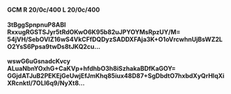 #### GCM R 20/0c/400 L 20/0c/400
**3tBggSpnpnuP8ABl**<br/>**RxxugRGSTSJyr5tRdOKwO6K95b82uJPYOYMsRpzUY/M=**<br/>**54jVH/SebOVIZ16wS4VkCFfDQDyzSADDXFAja3K+O1oVrcwhnUjBsWZ2LO2YsS6Ppsa9twDs8tJKQ2cu...**<br/><br/>
**wswG6uGsnadcKvcy**<br/>**ALuaNbnYOxhG+CaKVp+hfdhbO3h8iSzhakaBDfKaGOY=**<br/>**GGjdATJuB2PEKEjGeUwjEfJmKhq85iux48D87+SgDbdtO7hxbdXyQrHlqXiXRcnktI/7OLl6q9/NyXt8...**
